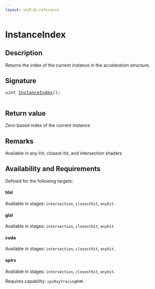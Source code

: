 ```yaml
---
layout: stdlib-reference
---
```


# InstanceIndex

## Description



Returns the index of the current instance in the acceleration structure.

## Signature 

<pre>
<span class="code_keyword">uint</span> <a href="/stdlib-reference/global-decls/instanceindex-08">InstanceIndex</a>();

</pre>

## Return value
Zero-based index of the current instance

## Remarks
Available in any-hit, closest-hit, and intersection shaders


## Availability and Requirements

Defined for the following targets:

#### hlsl
Available in stages: `intersection`, `closesthit`, `anyhit`.

#### glsl
Available in stages: `intersection`, `closesthit`, `anyhit`.

#### cuda
Available in stages: `intersection`, `closesthit`, `anyhit`.

#### spirv
Available in stages: `intersection`, `closesthit`, `anyhit`.

Requires capability: `spvRayTracingKHR`.


